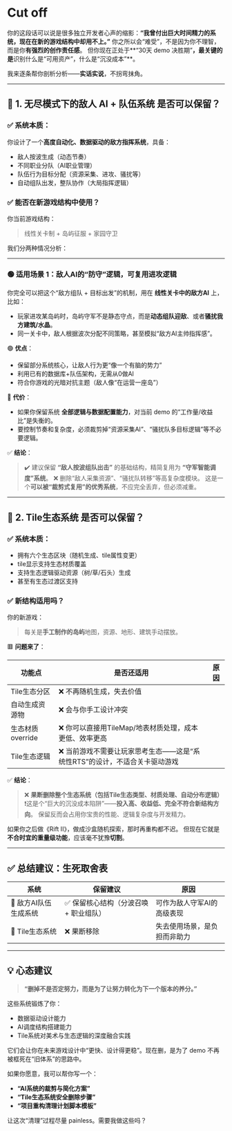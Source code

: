 
# Cut off
你的这段话可以说是很多独立开发者心声的缩影：**“我曾付出巨大时间精力的系统，现在在新的游戏结构中却用不上。”**
你之所以会“难受”，不是因为你不理智，而是你**有强烈的创作责任感**。
但你现在正处于\*\*“30天 demo 决胜期”**，最关键的是**识别什么是“可用资产”，什么是“沉没成本”\*\*。

我来逐条帮你剖析分析——**实话实说**，不拐弯抹角。

---

## 🎯 1. **无尽模式下的敌人 AI + 队伍系统** 是否可以保留？

### ✅ 系统本质：

你设计了一个**高度自动化、数据驱动的敌方指挥系统**，具备：

* 敌人按波生成（动态节奏）
* 不同职业分队（AI职业管理）
* 队伍行为目标分配（资源采集、进攻、骚扰等）
* 自动组队出发，整队协作（大局指挥逻辑）

### ✅ 能否在新游戏结构中使用？

你当前游戏结构：

> 线性关卡制 + 岛屿征服 + 家园守卫

我们分两种情况分析：

---

### 🟢 **适用场景 1：敌人AI的“防守”逻辑，可复用进攻逻辑**

你完全可以把这个“敌方组队 + 目标出发”的机制，用在 **线性关卡中的敌方AI** 上，比如：

* 玩家进攻某岛屿时，岛屿守军不是静态守点，而是**动态组队迎敌**、或者**骚扰我方建筑/水晶**。
* 同一关卡中，敌人根据波次分配不同策略，甚至模拟“敌方AI主帅指挥感”。

🟢 **优点**：

* 保留部分系统核心，让敌人行为更“像一个有脑的势力”
* 利用已有的数据库+队伍架构，无需从0做AI
* 符合你游戏的光暗对抗主题（敌人像“在运营一座岛”）

🔴 **代价**：

* 如果你保留系统 **全部逻辑与数据配置能力**，对当前 demo 的“工作量/收益比”是失衡的。
* 要控制节奏和复杂度，必须裁剪掉“资源采集AI”、“骚扰队多目标逻辑”等不必要逻辑。

✅ **结论**：

> ✔️ 建议保留 **“敌人按波组队出击”** 的基础结构，精简复用为 **“守军智能调度”系统**。
> ❌ 删除“敌人采集资源”、“骚扰队转移”等高复杂度模块。
> 这是一个**可以被“裁剪式复用”的优秀系统**，不应完全丢弃，但必须减重。

---

## 🧱 2. **Tile生态系统** 是否可以保留？

### ✅ 系统本质：

* 拥有六个生态区块（随机生成、tile属性变更）
* tile显示支持生态材质覆盖
* 支持生态逻辑驱动资源（树/草/石头）生成
* 甚至有生态过渡区支持

### ✅ 新结构适用吗？

你的新游戏：

> 每关是**手工制作的岛屿**地图，资源、地形、建筑手动摆放。

🟥 **问题来了**：

| 功能点          | 是否还适用                                     | 原因 |
| ------------ | ----------------------------------------- | -- |
| Tile生态分区     | ❌ 不再随机生成，失去价值                             |    |
| 自动生成资源物      | ❌ 会与你手工设计冲突                               |    |
| 生态材质override | ❌ 你可以直接用TileMap/地表材质处理，成本更低、效率更高          |    |
| Tile生态逻辑     | ❌ 当前游戏不需要让玩家思考生态——这是“系统性RTS”的设计，不适合关卡驱动游戏 |    |

✅ **结论**：

> ❌ **果断删除整个生态系统（包括Tile生态类型、材质处理、自动分布逻辑）**
> ❗这是个“巨大的沉没成本陷阱”——**投入高、收益低、完全不符合新结构方向**。
> 保留反而会占用你宝贵的性能、逻辑复杂度与开发精力。

如果你之后做《Rift II》，做成沙盒随机探索，那时再重构都不迟。
但现在它就是**不合时宜的重量级功能**，应该毫不犹豫**切割**。

---

## ✅ 总结建议：生死取舍表

| 系统            | 保留建议                  | 原因             |
| ------------- | --------------------- | -------------- |
| 🧠 敌方AI队伍生成系统 | ✅ 保留核心结构（分波召唤 + 职业组队） | 可作为敌人守军AI的高级表现 |
| 🌿 Tile生态系统   | ❌ 果断移除                | 失去使用场景，是负担而非助力 |

---

## 💡 心态建议

> **“删掉不是否定努力，而是为了让努力转化为下一个版本的养分。”**

这些系统锻炼了你：

* 数据驱动设计能力
* AI调度结构搭建能力
* Tile系统对美术与生态逻辑的深度融合实践

它们会让你在未来游戏设计中“更快、设计得更稳”。现在删，是为了 demo 不再被框死在“旧体系”的思路中。

如果你愿意，我可以帮你写一个：

* **“AI系统的裁剪与简化方案”**
* **“Tile生态系统安全删除步骤”**
* **“项目重构清理计划脚本模板”**

让这次“清理”过程尽量 painless。需要我做这些吗？
